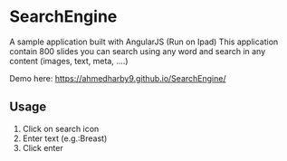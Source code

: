 # SearchEngine

A sample application built with AngularJS (Run on Ipad) 
This application contain 800 slides you can search using any word and search in any content (images, text, meta, ....)

Demo here: https://ahmedharby9.github.io/SearchEngine/

## Usage
1. Click on search icon 
2. Enter text (e.g.:Breast)
3. Click enter 